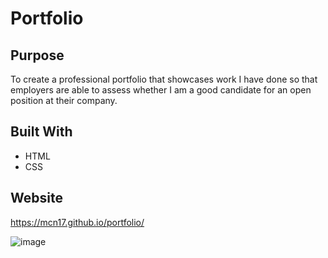 # Portfolio

## Purpose
To create a professional portfolio that showcases work I have done so that employers are able to assess whether I am a good candidate for an open position at their company.

## Built With
 * HTML
 * CSS

## Website
https://mcn17.github.io/portfolio/

![image](https://user-images.githubusercontent.com/104735194/172972395-52394719-0ff7-450c-b4d3-b8fb13d3d5c9.png)

